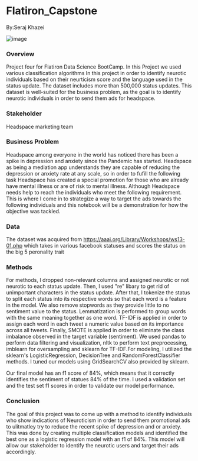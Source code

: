 # Flatiron_Capstone
By:Seraj Khazei


![image](https://user-images.githubusercontent.com/81191793/144152128-ac1c4792-819d-4c53-a1a2-1fce024a3264.png)



###  Overview
Project four for Flatiron Data Science BootCamp. In this Project we used various classification algorithms In this project in order to identify neurotic individuals based on their neurticism score and the language used in the status update. The dataset includes more than 500,000 status updates. This dataset is well-suited for the business problem, as the goal is to identify neurotic individuals in order to send them ads for headspace.

### Stakeholder
Headspace marketing team

### Business Problem
Headspace among everyone in the world has noticed there has been a spike in depression and anxiety since the Pandemic has started. Headspace as being a mediation app understands they are capable of reducing the depression or anxiety rate at any scale, so in order to fufill the following task Headspace has created a special promotion for those who are already have mental illness or are of risk to mental illness. Although Headspace needs help to reach the individuals who meet the following requirement. This is where I come in to strategize a way to target the ads towards the following individuals and this notebook will be a demonstration for how the objective was tackled.


### Data
The dataset was acquired from https://aaai.org/Library/Workshops/ws13-01.php
which takes in various facebook statuses and scores the status on the big 5 peronality trait 

### Methods

For methods, I dropped non-relevant columns and assigned neurotic or not neurotic to each status update. Then, I used "re" libary to get rid of unimportant characters in the status update. After that, I tokenize the status to split each status into its respective words so that each word is a feature in the model. We also remove stopwords as they provide little to no sentiment value to the status. Lemmatization is performed to group words with the same meaning together as one word. TF-IDF is applied in order to assign each word in each tweet a numeric value based on its importance across all tweets. Finally, SMOTE is applied in order to eliminate the class imbalance observed in the target variable (sentiment). We used pandas to perform data filtering and visualization, nltk to perform text preprocessing, imblearn for oversampling and sklearn for TF-IDF.For modeling, I utilized the sklearn's LogisticRegression, DecisionTree and RandomForestClassifier methods. I tuned our models using GridSearchCV also provided by sklearn.

Our final model has an f1 score of 84%, which means that it correctly identifies the sentiment of statues 84% of the time. I used a validation set and the test set f1 scores in order to validate our model performance.


### Conclusion 
The goal of this project was to come up with a method to identify individuals who show indications of Neuroticism in order to send them promotional ads to ulitmatley try to reduce the recent spike of depression and or anxiety. This was done by creating multiple classification models and identified the best one as a logistic regression model with an f1 of 84%. This model will allow our stakeholder to identify the neurotic users and target their ads accordingly.
